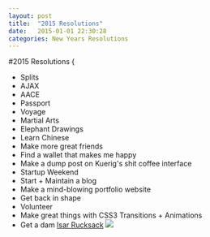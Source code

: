 ```yaml
---
layout: post
title:  "2015 Resolutions"
date:   2015-01-01 22:30:28
categories: New Years Resolutions
---
```


#2015 Resolutions {
- Splits
- AJAX
- AACE
- Passport
- Voyage
- Martial Arts
- Elephant Drawings
- Learn Chinese
- Make more great friends
- Find a wallet that makes me happy
- Make a dump post on Kuerig's shit coffee interface
- Startup Weekend
- Start + Maintain a blog
- Make a mind-blowing portfolio website
- Get back in shape
- Volunteer
- Make great things with CSS3 Transitions + Animations
- Get a dam <a href="http://www.minimallyminimal.com/blog/cteciel-isar-rucksack#yui_3_17_2_1_1420177410980_270" target="_blank">Isar Rucksack</a>
![](http://static.squarespace.com/static/50271a61c4aab6c54f9af5ee/t/52c0c6aae4b09c178bb1c9f6/1388365486894/DSC05347.jpg?format=1500w)
